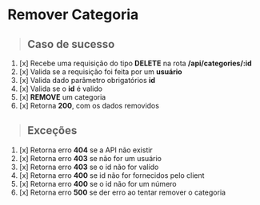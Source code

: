 # Remover Categoria

> ## Caso de sucesso

1. [x] Recebe uma requisição do tipo **DELETE** na rota **/api/categories/:id**
2. [x] Valida se a requisição foi feita por um **usuário**
3. [x] Valida dado parâmetro obrigatórios **id**
4. [x] Valida se o **id** é valido
5. [x] **REMOVE** um categoria
6. [x] Retorna **200**, com os dados removidos

> ## Exceções

1. [x] Retorna erro **404** se a API não existir
2. [x] Retorna erro **403** se não for um usuário
3. [x] Retorna erro **403** se o id não for valído
4. [x] Retorna erro **400** se id não for fornecidos pelo client
5. [x] Retorna erro **400** se o id não for um número
6. [x] Retorna erro **500** se der erro ao tentar remover o categoria